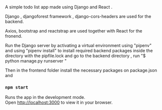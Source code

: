 A simple todo  list app made using Django and React .


Django , djangoforest framework , django-cors-headers  are used for the backend.

Axios, bootstrap and reactstrap are used together with React for the fronend.

Run the Django server by activating a virtual environment using "pipenv" and using "pipenv install" to install required backend packages inside the directory with the pipfile.lock and go to the backend directory , run "$ python manage.py runserver "

Then in the frontend folder install the necessary packages on package.json and 


### `npm start`

Runs the app in the development mode.\
Open [http://localhost:3000](http://localhost:3000) to view it in your browser.

